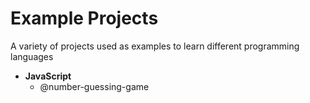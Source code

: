 # **Example Projects**

A variety of projects used as examples to learn different programming languages

- **JavaScript**
  - @number-guessing-game
 
